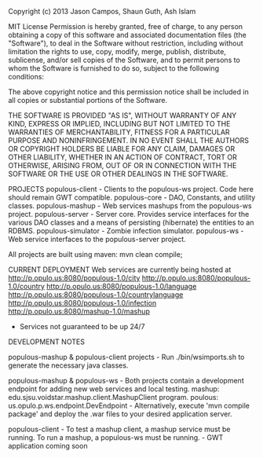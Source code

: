 Copyright (c) 2013 Jason Campos, Shaun Guth, Ash Islam

MIT License
Permission is hereby granted, free of charge, to any person obtaining a copy of this software and associated documentation files (the "Software"), 
to deal in the Software without restriction, including without limitation the rights to use, copy, modify, merge, publish, distribute, sublicense, 
and/or sell copies of the Software, and to permit persons to whom the Software is furnished to do so, subject to the following conditions:

The above copyright notice and this permission notice shall be included in all copies or substantial portions of the Software.

THE SOFTWARE IS PROVIDED "AS IS", WITHOUT WARRANTY OF ANY KIND, EXPRESS OR IMPLIED, INCLUDING BUT NOT LIMITED TO THE WARRANTIES OF MERCHANTABILITY, 
FITNESS FOR A PARTICULAR PURPOSE AND NONINFRINGEMENT. IN NO EVENT SHALL THE AUTHORS OR COPYRIGHT HOLDERS BE LIABLE FOR ANY CLAIM, DAMAGES OR OTHER 
LIABILITY, WHETHER IN AN ACTION OF CONTRACT, TORT OR OTHERWISE, ARISING FROM, OUT OF OR IN CONNECTION WITH THE SOFTWARE OR THE USE OR OTHER DEALINGS 
IN THE SOFTWARE.

PROJECTS
populous-client - Clients to the populous-ws project. Code here should remain GWT compatible.
populous-core - DAO, Constants, and utility classes.
populous-mashup - Web services mashups from the populous-ws project.
populous-server - Server core. Provides service interfaces for the various DAO classes and a means of persisting (hibernate) the entities to an RDBMS.
populous-simulator - Zombie infection simulator.
populous-ws - Web service interfaces to the populous-server project.

All projects are built using maven: mvn clean compile; 

CURRENT DEPLOYMENT
Web services are currently being hosted at
http://p.opulo.us:8080/populous-1.0/city
http://p.opulo.us:8080/populous-1.0/country
http://p.opulo.us:8080/populous-1.0/language
http://p.opulo.us:8080/populous-1.0/countrylanguage
http://p.opulo.us:8080/populous-1.0/infection
http://p.opulo.us:8080/mashup-1.0/mashup

* Services not guaranteed to be up 24/7

DEVELOPMENT NOTES

populous-mashup & populous-client projects
	- Run ./bin/wsimports.sh <wsdllocation> to generate the necessary java classes. 

populous-mashup & populous-ws 
	- Both projects contain a development endpoint for adding new web services and local testing. 
		mashup:  edu.sjsu.voidstar.mashup.client.MashupClient program.
		poulous: us.opulo.p.ws.endpoint.DevEndpoint
	- Alternatively, execute 'mvn compile package' and deploy the .war files to your desired application server.

populous-client
	- To test a mashup client, a mashup service must be running. To run a mashup, a populous-ws must be running. 
	- GWT application coming soon


